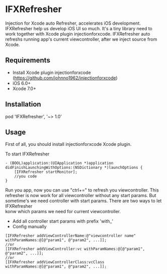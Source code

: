 # IFXRefresher
Injection for Xcode auto Refresher, accelerates iOS development. IFXRefresher help us develop iOS UI so much.
It's a tiny library need to work together with Xcode plugin injectionforxcode. IFXRefresher auto refreshs 
running app's current viewcontroller, after we inject source from Xcode.

## Requirements
- Install Xcode plugin injectionforxcode (https://github.com/johnno1962/injectionforxcode)
- iOS 6.0+
- Xcode 7.0+

## Installation
pod 'IFXRefresher', '~> 1.0'

## Usage
First of all, you should install injectionforxcode Xcode plugin.

To start IFXRefresher
```obj-c
- (BOOL)application:(UIApplication *)application didFinishLaunchingWithOptions:(NSDictionary *)launchOptions {
    [IFXRefresher startMonitor];
    //you code
}
```
Run you app, now you can use "ctrl+=" to refresh you viewcontroller. This refresher is now work for all viewcontroller 
without any start params. But sometime's we need controller with start params. There are two ways to let IFXRefresher  
konw which params we need for current viewcontroller.

- Add all controller start params with prefix 'with_'
- Config manually
```obj-c
[IFXRefresher addViewControllerName:@"viewcontroller name" withParamNames:@[@"param1", @"param2", ...]];
//or
[IFXRefresher addViewController:vc withParamNames:@[@"param1", @"param2", ...]];
//or
[IFXRefresher addViewControllerClass:vcClass withParamNames:@[@"param1", @"param2", ...]];
```
